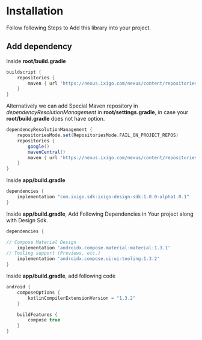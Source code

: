 # Installation

Follow following Steps to Add this library into your project.

## Add dependency

Inside **root/build.gradle**

```groovy
buildscript {
    repositories {
        maven { url 'https://nexus.ixigo.com/nexus/content/repositories/androidshared' }
    }
}

```

Alternatively we can add Special Maven repository in *dependencyResolutionManagement*
in **root/settings.gradle**, in case your **root/build.gradle** does not have option.

```groovy
dependencyResolutionManagement {
    repositoriesMode.set(RepositoriesMode.FAIL_ON_PROJECT_REPOS)
    repositories {
        google()
        mavenCentral()
        maven { url 'https://nexus.ixigo.com/nexus/content/repositories/androidshared' }
    }
}
```

Inside **app/build.gradle**

```groovy
dependencies {
    implementation "com.ixigo.sdk:ixigo-design-sdk:1.0.0-alpha1.0.1"
}

```

Inside **app/build.gradle**, Add Following Dependencies in Your project along with Design Sdk.

```groovy
dependencies {

// Compose Material Design
    implementation 'androidx.compose.material:material:1.3.1'
// Tooling support (Previews, etc.)
    implementation 'androidx.compose.ui:ui-tooling:1.3.2'
}
```

Inside **app/build.gradle**, add following code

```groovy
android {
    composeOptions {
        kotlinCompilerExtensionVersion = "1.3.2"
    }

    buildFeatures {
        compose true
    }
}
```
